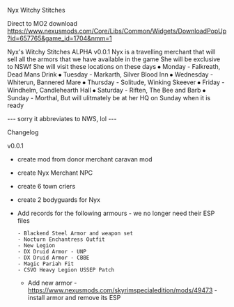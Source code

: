 Nyx Witchy Stitches 

Direct to MO2 download https://www.nexusmods.com/Core/Libs/Common/Widgets/DownloadPopUp?id=657765&game_id=1704&nmm=1

Nyx's Witchy Stitches ALPHA v0.0.1
Nyx is a travelling merchant that will sell all the armors that we have available in the game
She will be exclusive to NSWf
She will visit these locations on these days
⦁	Monday - Falkreath, Dead Mans Drink
⦁	Tuesday - Markarth, Silver Blood Inn
⦁	Wednesday - Whiterun, Bannered Mare
⦁	Thursday - Solitude, Winking Skeever
⦁	Friday - Windhelm, Candlehearth Hall
⦁	Saturday - Riften, The Bee and Barb
⦁	Sunday - Morthal, But will ulitmately be at her HQ on Sunday when it is ready

--- sorry it abbreviates to NWS, lol ---

Changelog

v0.0.1
- create mod from donor merchant caravan mod
- create Nyx Merchant NPC
- create 6 town criers
- create 2 bodyguards for Nyx
- Add records for the following armours - we no longer need their ESP files

      - Blackend Steel Armor and weapon set
      - Nocturn Enchantress Outfit
      - New Legion
      - DX Druid Armor - UNP
      - DX Druid Armor - CBBE
      - Magic Pariah Fit
      - CSVO Heavy Legion USSEP Patch
  - Add new armor - https://www.nexusmods.com/skyrimspecialedition/mods/49473
        - install armor and remove its ESP
